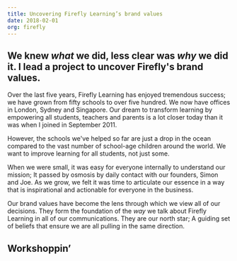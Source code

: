 ```yaml
---
title: Uncovering Firefly Learning’s brand values
date: 2018-02-01
org: firefly
---
```


We knew *what* we did, less clear was *why* we did it. I lead a project to uncover Firefly's brand values.
---

Over the last five years, Firefly Learning has enjoyed tremendous success; we have grown from fifty schools to over five hundred. We now have offices in London, Sydney and Singapore. Our dream to transform learning by empowering all students, teachers and parents is a lot closer today than it was when I joined in September 2011.

However, the schools we've helped so far are just a drop in the ocean compared to the vast number of school-age children around the world. We want to improve learning for all students, not just some.

When we were small, it was easy for everyone internally to understand our mission; It passed by osmosis by daily contact with our founders, Simon and Joe. As we grow, we felt it was time to articulate our essence in a way that is inspirational and actionable for everyone in the business.

Our brand values have become the lens through which we view all of our decisions. They form the foundation of the _way_ we talk about Firefly Learning in all of our communications. They are our north star; A guiding set of beliefs that ensure we are all pulling in the same direction.

## Workshoppin’

